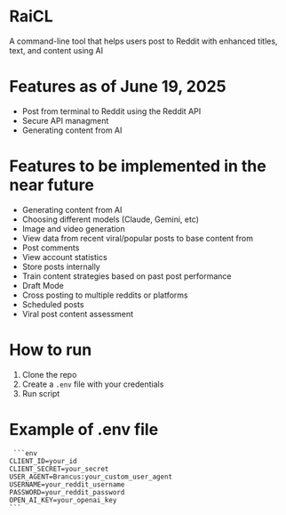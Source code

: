 # RaiCL

A command-line tool that helps users post to Reddit with enhanced titles, text, and content using AI

# Features as of June 19, 2025

- Post from terminal to Reddit using the Reddit API
- Secure API managment
- Generating content from AI

# Features to be implemented in the near future

- Generating content from AI
- Choosing different models (Claude, Gemini, etc)
- Image and video generation 
- View data from recent viral/popular posts to base content from
- Post comments 
- View account statistics
- Store posts internally
- Train content strategies based on past post performance
- Draft Mode
- Cross posting to multiple reddits or platforms
- Scheduled posts 
- Viral post content assessment

# How to run

1. Clone the repo
2. Create a `.env` file with your credentials
3. Run script

# Example of .env file 

<pre>
<code> ```env
CLIENT_ID=your_id
CLIENT_SECRET=your_secret
USER_AGENT=Brancus:your_custom_user_agent
USERNAME=your_reddit_username
PASSWORD=your_reddit_password
OPEN_AI_KEY=your_openai_key
```</code>
</pre>

